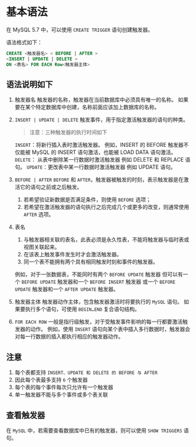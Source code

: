 # 基本语法

在 MySQL 5.7 中，可以使用 `CREATE TRIGGER` 语句创建触发器。

语法格式如下：

```sql
CREATE <触发器名> < BEFORE | AFTER >
<INSERT | UPDATE | DELETE >
ON <表名> FOR EACH Row<触发器主体>
```

## 语法说明如下

1. 触发器名
    触发器的名称，触发器在当前数据库中必须具有唯一的名称。
    如果要在某个特定数据库中创建，名称前面应该加上数据库的名称。
2. `INSERT | UPDATE | DELETE`
    触发事件，用于指定激活触发器的语句的种类。

    > 注意：三种触发器的执行时间如下

    `INSERT`：将新行插入表时激活触发器。
        例如，INSERT 的 BEFORE 触发器不仅能被 MySQL 的 INSERT 语句激活，也能被 LOAD DATA 语句激活。
    `DELETE`： 从表中删除某一行数据时激活触发器
        例如 DELETE 和 REPLACE 语句。
    `UPDATE`：更改表中某一行数据时激活触发器
        例如 UPDATE 语句。

3. `BEFORE | AFTER`
    `BEFORE` 和 `AFTER`，触发器被触发的时刻，表示触发器是在激活它的语句之前或之后触发。
    1. 若希望验证新数据是否满足条件，则使用 `BEFORE` 选项；
    2. 若希望在激活触发器的语句执行之后完成几个或更多的改变，则通常使用 `AFTER` 选项。
4. 表名
    1. 与触发器相关联的表名，此表必须是永久性表，不能将触发器与临时表或视图关联起来。
    2. 在该表上触发事件发生时才会激活触发器。
    3. 同一个表不能拥有两个具有相同触发时刻和事件的触发器。

    例如，对于一张数据表，不能同时有两个 `BEFORE UPDATE` 触发器
        但可以有一个 `BEFORE UPDATE` 触发器和一个 `BEFORE INSERT` 触发器
        或一个 `BEFORE UPDATE` 触发器和一个 `AFTER UPDATE` 触发器。
5. 触发器主体
    触发器动作主体，包含触发器激活时将要执行的 `MySQL` 语句。
    如果要执行多个语句，可使用 `BEGIN…END` 复合语句结构。
6. `FOR EACH ROW`
    一般是指行级触发，对于受触发事件影响的每一行都要激活触发器的动作。
    例如，使用 `INSERT` 语句向某个表中插入多行数据时，触发器会对每一行数据的插入都执行相应的触发器动作。

## 注意

1. 每个表都支持 `INSERT、UPDATE 和 DELETE 的 BEFORE 与 AFTER`
2. 因此每个表最多支持 `6` 个触发器
3. 每个表的每个事件每次只允许有一个触发器
4. 单一触发器不能与多个事件或多个表关联

## 查看触发器

在 `MySQL` 中，若需要查看数据库中已有的触发器，则可以使用 `SHOW TRIGGERS` 语句。
